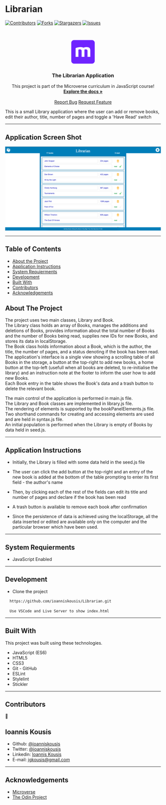 # Librarian

<!--
*** Thanks for checking out this README Template. If you have a suggestion that would
*** make this better, please fork the repo and create a pull request or simply open
*** an issue with the tag "enhancement".
*** Thanks again! Now go create something AMAZING! :D
-->

<!-- PROJECT SHIELDS -->
<!--
*** I'm using markdown "reference style" links for readability.
*** Reference links are enclosed in brackets [ ] instead of parentheses ( ).
*** See the bottom of this document for the declaration of the reference variables
*** for contributors-url, forks-url, etc. This is an optional, concise syntax you may use.
*** https://www.markdownguide.org/basic-syntax/#reference-style-links
-->

[![Contributors][contributors-shield]][contributors-url]
[![Forks][forks-shield]][forks-url]
[![Stargazers][stars-shield]][stars-url]
[![Issues][issues-shield]][issues-url]

<!-- PROJECT LOGO -->
<br />
<p align="center">
  <a href="https://github.com/ioanniskousis/Librarian">
    <img src="resources/images/microverse.png" alt="Microverse Logo" width="80" height="80">
  </a>
  
  <h3 align="center">The Librarian Application</h3>
  
  <p align="center">
    This project is part of the Microverse curriculum in JavaScript course!
    <br />
    <a href="https://github.com/ioanniskousis/Librarian"><strong>Explore the docs »</strong></a>
    <br />
    <br />
    <a href="https://github.com/ioanniskousis/Librarian/issues">Report Bug</a>
    <a href="https://github.com/ioanniskousis/Librarian/issues">Request Feature</a>
  </p>
</p>

This is a small Library application where the user can add or remove books, edit their author, title, number of pages and toggle a 'Have Read' switch  

<hr />

## Application Screen Shot  

<img src="resources/images/homepage.png" alt="the homepage">
<hr />

<!-- TABLE OF CONTENTS -->

## Table of Contents

- [About the Project](#about-the-project)
- [Application Instructions](#application-instructions)
- [System Requierments](#system-requierments)
- [Development](#development)
- [Built With](#built-with)
- [Contributors](#contributors)
- [Acknowledgements](#acknowledgements)

<!-- ABOUT THE PROJECT -->

## About The Project  

  The project uses two main classes, Library and Book.  
  The Library class holds an array of Books, manages the additions and deletions of Books, provides information about the total number of Books and the number of Books being read, supplies new IDs for new Books, and stores its data in localStorage.  
  The Book class holds information about a Book, which is the author, the title, the number of pages, and a status denoting if the book has been read.  
  The application's interface is a single view showing a scrolling table of all Books in the storage, a button at the top-right to add new books, a home button at the top-left (usefull when all books are deleted, to re-initialise the library) and an instruction note at the footer to inform the user how to add new Books.  
  Each Book entry in the table shows the Book's data and a trash button to delete the relevant book.  

  The main control of the application is performed in main.js file.  
  The Library and Book classes are implemented in library.js file.  
  The rendering of elements is supported by the bookPanelElements.js file.  
  Two shorthand commands for creating and accessing elements are used and are held in syntax.js file.  
  An initial population is performed when the Library is empty of Books by data held in seed.js.   


<hr/>

<!-- ABOUT THE PROJECT -->

## Application Instructions  

  - Initially, the Library is filled with some data held in the seed.js file  
  - The user can click the add button at the top-right and an entry of the new book is added at the bottom of the table prompting to enter its first field - the author's name     
  - Then, by clicking each of the rest of the fields can edit its title and number of pages and declare if the book has been read    
  - A trash button is available to remove each book after confirmation  

  - Since the persistence of data is achieved using the localStorage, all the data inserted or edited are available only on the computer and the particular browser which have been used.  


<hr/>

## System Requierments
  - JavaScript Enabled

<hr/>

## Development
  * Clone the project
  ```
    https://github.com/ioanniskousis/Librarian.git
    
    Use VSCode and Live Server to show index.html
  ``` 
<hr/>

## Built With

This project was built using these technologies.

  - JavaScript (ES6)
  - HTML5
  - CSS3
  - Git - GitHub
  - ESLint
  - Stylelint
  - Stickler

<hr/>

<!-- CONTACT -->

## Contributors

:bust_in_silhouette:
​
## Ioannis Kousis

- Github: [@ioanniskousis](https://github.com/ioanniskousis)
- Twitter: [@ioanniskousis](https://twitter.com/ioanniskousis)
- Linkedin: [Ioannis Kousis](https://www.linkedin.com/in/jgkousis)
- E-mail: jgkousis@gmail.com
​
<hr/>
<!-- ACKNOWLEDGEMENTS -->

## Acknowledgements

  - [Microverse](https://www.microverse.org/)
  - [The Odin Project](https://www.theodinproject.com/)


<!-- MARKDOWN LINKS & IMAGES -->
<!-- https://www.markdownguide.org/basic-syntax/#reference-style-links -->

[contributors-shield]: https://img.shields.io/github/contributors/ioanniskousis/Librarian.svg?style=flat-square
[contributors-url]: https://github.com/ioanniskousis/Librarian/graphs/contributors
[forks-shield]: https://img.shields.io/github/forks/ioanniskousis/Librarian.svg?style=flat-square
[forks-url]: https://github.com/ioanniskousis/Librarian/network/members
[stars-shield]: https://img.shields.io/github/stars/ioanniskousis/Librarian.svg?style=flat-square
[stars-url]: https://github.com/ioanniskousis/Librarian/stargazers
[issues-shield]: https://img.shields.io/github/issues/ioanniskousis/Librarian.svg?style=flat-square
[issues-url]: https://github.com/ioanniskousis/Librarian/issues

